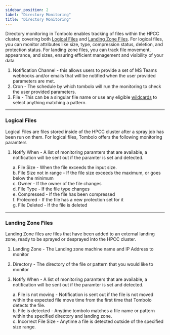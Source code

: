 ```yaml
---
sidebar_position: 2
label: "Directory Monitoring"
title: "Directory Monitoring"
---
```


Directory monitoring in Tombolo enables tracking of files within the HPCC cluster, covering both [Logical Files](#logical-files) and [Landing Zone Files](#landing-zone-files). For logical files, you can monitor attributes like size, type, compression status, deletion, and protection status. For landing zone files, you can track file movement, appearance, and sizes, ensuring efficient management and visibility of your data

1. Notification Channel - this allows users to provide a set of MS Teams webhooks and/or emails that will be notified when the user provided parameters are met.
2. Cron - The schedule by which tombolo will run the monitoring to check the user provided parameters.
3. File - This can be a singular file name or use any eligible [wildcards](/docs/User-Guides/Wildcards) to select anything matching a pattern.

---

### Logical Files

Logical Files are files stored inside of the HPCC cluster after a spray job has been run on them. For logical files, Tombolo offers the following monitoring paramters

1. Notify When - A list of monitoring paramters that are available, a notification will be sent out if the paramter is set and detected.

   a. File Size - When the file exceeds the input size.<br/>
   b. File Size not in range - If the file size exceeds the maximum, or goes below the minimum<br/>
   c. Owner - If the owner of the file changes<br/>
   d. File Type - If the file type changes<br/>
   e. Compressed - If the file has been compressed<br/>
   f. Protecred - If the file has a new protection set for it<br/>
   g. File Deleted - If the file is deleted<br/>

---

### Landing Zone Files

Landing Zone files are files that have been added to an external landing zone, ready to be sprayed or desprayed into the HPCC cluster.

1. Landing Zone - The Landing zone machine name and IP Address to monitor

2. Directory - The directory of the file or pattern that you would like to monitor

3. Notify When - A list of monitoring paramters that are available, a notification will be sent out if the paramter is set and detected.

   a. File is not moving - Notification is sent out if the file is not moved within the expected file move time from the first time that Tombolo detects the file.<br/>
   b. File is detected - Anytime tombolo matches a file name or pattern within the specified directory and landing zone.<br/>
   c. Incorrect File Size - Anytime a file is detected outside of the specified size range.<br/>
